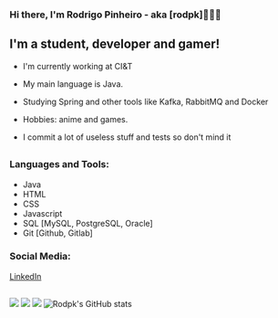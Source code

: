 ### Hi there, I'm Rodrigo Pinheiro - aka [rodpk]👋🇧🇷

## I'm a student, developer and gamer!
- I'm currently working at CI&T 
- My main language is Java.
- Studying Spring and other tools like Kafka, RabbitMQ and Docker
- Hobbies: anime and games.

- I commit a lot of useless stuff and tests so don't mind it
##
### Languages and Tools:
- Java      
- HTML
- CSS
- Javascript
- SQL [MySQL, PostgreSQL, Oracle]
- Git [Github, Gitlab]

### Social Media:
[LinkedIn]

##
![](http://github-profile-summary-cards.vercel.app/api/cards/profile-details?username=rodpk&theme=dracula)
![](http://github-profile-summary-cards.vercel.app/api/cards/repos-per-language?username=rodpk&theme=dracula)
![](http://github-profile-summary-cards.vercel.app/api/cards/stats?username=rodpk&theme=dracula)
![Rodpk's GitHub stats](https://github-readme-stats.vercel.app/api?username=rodpk&show_icons=true&theme=dracula&hide_border=true)
##


[LinkedIn]: https://www.linkedin.com/in/rodpinheiro/
